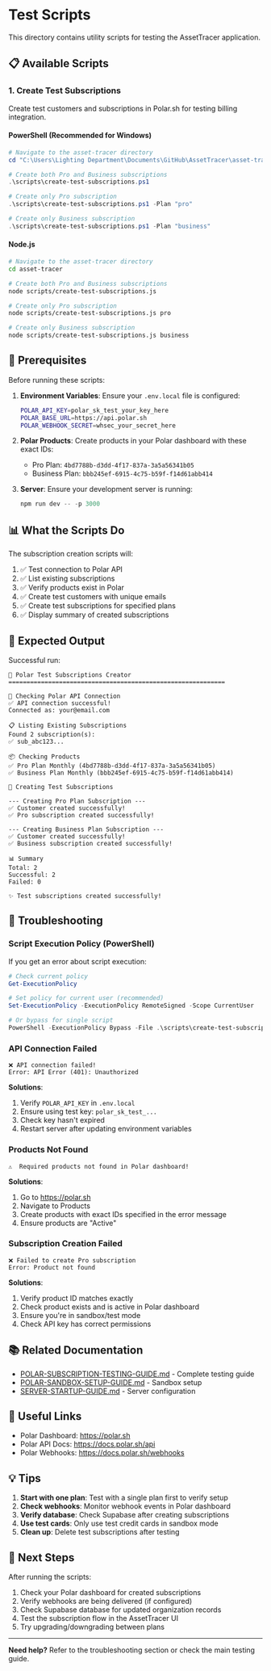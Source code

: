 # Test Scripts

This directory contains utility scripts for testing the AssetTracer application.

## 📋 Available Scripts

### 1. Create Test Subscriptions

Create test customers and subscriptions in Polar.sh for testing billing integration.

#### PowerShell (Recommended for Windows)

```powershell
# Navigate to the asset-tracer directory
cd "C:\Users\Lighting Department\Documents\GitHub\AssetTracer\asset-tracer"

# Create both Pro and Business subscriptions
.\scripts\create-test-subscriptions.ps1

# Create only Pro subscription
.\scripts\create-test-subscriptions.ps1 -Plan "pro"

# Create only Business subscription
.\scripts\create-test-subscriptions.ps1 -Plan "business"
```

#### Node.js

```bash
# Navigate to the asset-tracer directory
cd asset-tracer

# Create both Pro and Business subscriptions
node scripts/create-test-subscriptions.js

# Create only Pro subscription
node scripts/create-test-subscriptions.js pro

# Create only Business subscription
node scripts/create-test-subscriptions.js business
```

## 🔧 Prerequisites

Before running these scripts:

1. **Environment Variables**: Ensure your `.env.local` file is configured:
   ```bash
   POLAR_API_KEY=polar_sk_test_your_key_here
   POLAR_BASE_URL=https://api.polar.sh
   POLAR_WEBHOOK_SECRET=whsec_your_secret_here
   ```

2. **Polar Products**: Create products in your Polar dashboard with these exact IDs:
   - Pro Plan: `4bd7788b-d3dd-4f17-837a-3a5a56341b05`
   - Business Plan: `bbb245ef-6915-4c75-b59f-f14d61abb414`

3. **Server**: Ensure your development server is running:
   ```powershell
   npm run dev -- -p 3000
   ```

## 📊 What the Scripts Do

The subscription creation scripts will:

1. ✅ Test connection to Polar API
2. ✅ List existing subscriptions
3. ✅ Verify products exist in Polar
4. ✅ Create test customers with unique emails
5. ✅ Create test subscriptions for specified plans
6. ✅ Display summary of created subscriptions

## 🎯 Expected Output

Successful run:
```
🚀 Polar Test Subscriptions Creator
============================================================

🔌 Checking Polar API Connection
✅ API connection successful!
Connected as: your@email.com

📋 Listing Existing Subscriptions
Found 2 subscription(s):
✅ sub_abc123...

📦 Checking Products
✅ Pro Plan Monthly (4bd7788b-d3dd-4f17-837a-3a5a56341b05)
✅ Business Plan Monthly (bbb245ef-6915-4c75-b59f-f14d61abb414)

📝 Creating Test Subscriptions

--- Creating Pro Plan Subscription ---
✅ Customer created successfully!
✅ Pro subscription created successfully!

--- Creating Business Plan Subscription ---
✅ Customer created successfully!
✅ Business subscription created successfully!

📊 Summary
Total: 2
Successful: 2
Failed: 0

✨ Test subscriptions created successfully!
```

## 🐛 Troubleshooting

### Script Execution Policy (PowerShell)

If you get an error about script execution:

```powershell
# Check current policy
Get-ExecutionPolicy

# Set policy for current user (recommended)
Set-ExecutionPolicy -ExecutionPolicy RemoteSigned -Scope CurrentUser

# Or bypass for single script
PowerShell -ExecutionPolicy Bypass -File .\scripts\create-test-subscriptions.ps1
```

### API Connection Failed

```
❌ API connection failed!
Error: API Error (401): Unauthorized
```

**Solutions**:
1. Verify `POLAR_API_KEY` in `.env.local`
2. Ensure using test key: `polar_sk_test_...`
3. Check key hasn't expired
4. Restart server after updating environment variables

### Products Not Found

```
⚠️  Required products not found in Polar dashboard!
```

**Solutions**:
1. Go to https://polar.sh
2. Navigate to Products
3. Create products with exact IDs specified in the error message
4. Ensure products are "Active"

### Subscription Creation Failed

```
❌ Failed to create Pro subscription
Error: Product not found
```

**Solutions**:
1. Verify product ID matches exactly
2. Check product exists and is active in Polar dashboard
3. Ensure you're in sandbox/test mode
4. Check API key has correct permissions

## 📚 Related Documentation

- [POLAR-SUBSCRIPTION-TESTING-GUIDE.md](../../POLAR-SUBSCRIPTION-TESTING-GUIDE.md) - Complete testing guide
- [POLAR-SANDBOX-SETUP-GUIDE.md](../../POLAR-SANDBOX-SETUP-GUIDE.md) - Sandbox setup
- [SERVER-STARTUP-GUIDE.md](../../SERVER-STARTUP-GUIDE.md) - Server configuration

## 🔗 Useful Links

- Polar Dashboard: https://polar.sh
- Polar API Docs: https://docs.polar.sh/api
- Polar Webhooks: https://docs.polar.sh/webhooks

## 💡 Tips

1. **Start with one plan**: Test with a single plan first to verify setup
2. **Check webhooks**: Monitor webhook events in Polar dashboard
3. **Verify database**: Check Supabase after creating subscriptions
4. **Use test cards**: Only use test credit cards in sandbox mode
5. **Clean up**: Delete test subscriptions after testing

## 🚀 Next Steps

After running the scripts:

1. Check your Polar dashboard for created subscriptions
2. Verify webhooks are being delivered (if configured)
3. Check Supabase database for updated organization records
4. Test the subscription flow in the AssetTracer UI
5. Try upgrading/downgrading between plans

---

**Need help?** Refer to the troubleshooting section or check the main testing guide.

